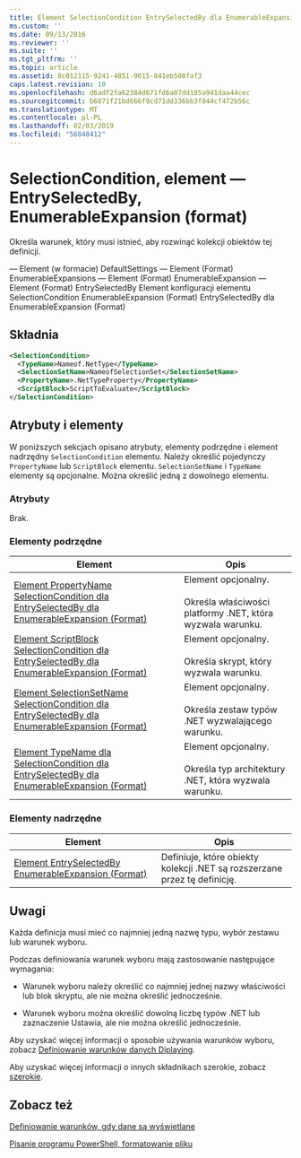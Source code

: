 ```yaml
---
title: Element SelectionCondition EntrySelectedBy dla EnumerableExpansion (Format) | Dokumentacja firmy Microsoft
ms.custom: ''
ms.date: 09/13/2016
ms.reviewer: ''
ms.suite: ''
ms.tgt_pltfrm: ''
ms.topic: article
ms.assetid: 8c012115-9241-4851-9015-841eb508faf3
caps.latest.revision: 10
ms.openlocfilehash: d6adf2fa62384d671fd6a07dd185a941daa44cec
ms.sourcegitcommit: b6871f21bd666f9cd71dd336bb3f844cf472b56c
ms.translationtype: MT
ms.contentlocale: pl-PL
ms.lasthandoff: 02/03/2019
ms.locfileid: "56848412"
---
```

# <a name="selectioncondition-element-for-entryselectedby-for-enumerableexpansion-format"></a>SelectionCondition, element — EntrySelectedBy, EnumerableExpansion (format)

Określa warunek, który musi istnieć, aby rozwinąć kolekcji obiektów tej definicji.

— Element (w formacie) DefaultSettings — Element (Format) EnumerableExpansions — Element (Format) EnumerableExpansion — Element (Format) EntrySelectedBy Element konfiguracji elementu SelectionCondition EnumerableExpansion (Format) EntrySelectedBy dla EnumerableExpansion (Format)

## <a name="syntax"></a>Składnia

```xml
<SelectionCondition>
  <TypeName>Nameof.NetType</TypeName>
  <SelectionSetName>NameofSelectionSet</SelectionSetName>
  <PropertyName>.NetTypeProperty</PropertyName>
  <ScriptBlock>ScriptToEvaluate</ScriptBlock>
</SelectionCondition>
```

## <a name="attributes-and-elements"></a>Atrybuty i elementy

W poniższych sekcjach opisano atrybuty, elementy podrzędne i element nadrzędny `SelectionCondition` elementu. Należy określić pojedynczy `PropertyName` lub `ScriptBlock` elementu. `SelectionSetName` i `TypeName` elementy są opcjonalne. Można określić jedną z dowolnego elementu.

### <a name="attributes"></a>Atrybuty

Brak.

### <a name="child-elements"></a>Elementy podrzędne

|Element|Opis|
|-------------|-----------------|
|[Element PropertyName SelectionCondition dla EntrySelectedBy dla EnumerableExpansion (Format)](./propertyname-element-for-selectioncondition-for-entryselectedby-for-enumerableexpansion-format.md)|Element opcjonalny.<br /><br /> Określa właściwości platformy .NET, która wyzwala warunku.|
|[Element ScriptBlock SelectionCondition dla EntrySelectedBy dla EnumerableExpansion (Format)](./scriptblock-element-for-selectioncondition-for-entryselectedby-for-enumerableexpansion-format.md)|Element opcjonalny.<br /><br /> Określa skrypt, który wyzwala warunku.|
|[Element SelectionSetName SelectionCondition dla EntrySelectedBy dla EnumerableExpansion (Format)](./selectionsetname-element-for-selectioncondition-for-entryselectedby-for-enumerableexpansion-format.md)|Element opcjonalny.<br /><br /> Określa zestaw typów .NET wyzwalającego warunku.|
|[Element TypeName dla SelectionCondition dla EntrySelectedBy dla EnumerableExpansion (Format)](./typename-element-for-selectioncondition-for-entryselectedby-for-enumerableexpansion-format.md)|Element opcjonalny.<br /><br /> Określa typ architektury .NET, która wyzwala warunku.|

### <a name="parent-elements"></a>Elementy nadrzędne

|Element|Opis|
|-------------|-----------------|
|[Element EntrySelectedBy EnumerableExpansion (Format)](./entryselectedby-element-for-enumerableexpansion-format.md)|Definiuje, które obiekty kolekcji .NET są rozszerzane przez tę definicję.|

## <a name="remarks"></a>Uwagi

Każda definicja musi mieć co najmniej jedną nazwę typu, wybór zestawu lub warunek wyboru.

Podczas definiowania warunek wyboru mają zastosowanie następujące wymagania:

- Warunek wyboru należy określić co najmniej jednej nazwy właściwości lub blok skryptu, ale nie można określić jednocześnie.

- Warunek wyboru można określić dowolną liczbę typów .NET lub zaznaczenie Ustawia, ale nie można określić jednocześnie.

Aby uzyskać więcej informacji o sposobie używania warunków wyboru, zobacz [Definiowanie warunków danych Diplaying](./defining-conditions-for-displaying-data.md).

Aby uzyskać więcej informacji o innych składnikach szerokie, zobacz [szerokie](./creating-a-wide-view.md).

## <a name="see-also"></a>Zobacz też

[Definiowanie warunków, gdy dane są wyświetlane](./defining-conditions-for-displaying-data.md)

[Pisanie programu PowerShell, formatowanie pliku](./writing-a-powershell-formatting-file.md)
